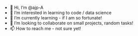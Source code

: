 - 👋 Hi, I’m @ajp-A
- 👀 I’m interested in learning to code / data science
- 🌱 I’m currently learning - if I am so fortunate!
- 💞️ I’m looking to collaborate on small projects, random tasks!
- 📫 How to reach me - not sure yet!

<!---
ajp-A/ajp-A is a ✨ special ✨ repository because its `README.md` (this file) appears on your GitHub profile.
You can click the Preview link to take a look at your changes.
--->
